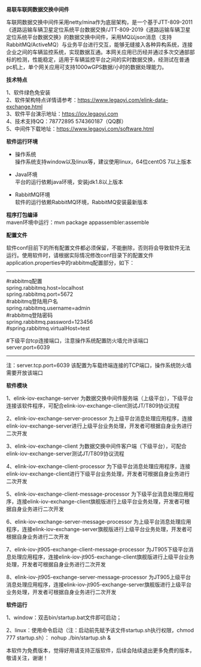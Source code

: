 **易联车联网数据交换中间件** 

车联网数据交换中间件采用netty/mina作为底层架构，是一个基于JTT-809-2011《道路运输车辆卫星定位系统平台数据交换/JTT-809-2019《道路运输车辆卫星定位系统平台数据交换》的数据交换中间件，采用MQ以json消息（支持RabbitMQ/ActiveMQ）与业务平台进行交互，能够无缝接入各种异构系统，连接企业之间的车辆监控系统，实现数据互通。本网关应用已历经并通过多次交通部部标的检测，性能稳定，适用于车辆监控平台之间的实时数据交换，经测试在普通pc机上，单个网关应用可支持1000wGPS数据/小时的数据处理能力。

**技术特点** 

1、软件绿色免安装      
2、软件架构特点详情请参考：https://www.legaoyi.com/elink-data-exchange.html          
3、软件平台演示地址：https://iov.legaoyi.com        
4、技术支持QQ：78772895 574360187（QQ群）    
5、中间件下载地址：https://www.legaoyi.com/software.html  

**软件运行环境** 

- 操作系统     
操作系统支持window以及linux等，建议使用linux，64位centOS 7以上版本     

- Java环境     
平台的运行依赖java环境，安装jdk1.8以上版本     

- RabbitMQ环境     
软件的运行依赖RabbitMQ环境，RabbitMQ安装最新版本    


**程序打包编译**     
maven环境中运行：mvn package appassembler:assemble    

**配置文件** 

软件conf目前下的所有配置文件都必须保留，不能删除，否则将会导致软件无法运行。使用软件时，请根据实际情况修改conf目录下的配置文件application.properties中的rabbitmq配置部分，如下：

************************************************************     
     
#rabbitmq配置    
spring.rabbitmq.host=localhost    
spring.rabbitmq.port=5672    
#rabbitmq登陆用户名    
spring.rabbitmq.username=admin    
#rabbitmq登陆密码    
spring.rabbitmq.password=123456    
#spring.rabbitmq.virtualHost=test    
    
#下级平台tcp连接端口，注意操作系统配置防火墙允许该端口    
server.port=6039     
     
*************************************************************    

注：server.tcp.port=6039 该配置为车载终端连接的TCP端口，操作系统防火墙需要开放该端口     

**软件模块** 

1、elink-iov-exchange-server 为数据交换中间件服务端（上级平台），下级平台连接该软件程序，可配合elink-iov-exchange-client测试JT/T809协议流程     

2、elink-iov-exchange-server-processor  为上级平台消息处理应用程序，连接elink-iov-exchange-server进行上级平台业务处理，开发者可根据自身业务进行二次开发 

3、elink-iov-exchange-client 为数据交换中间件客户端（下级平台），可配合elink-iov-exchange-server测试JT/T809协议流程     

4、elink-iov-exchange-client-processor  为下级平台消息处理应用程序，连接elink-iov-exchange-client进行下级平台业务处理，开发者可根据自身业务进行二次开发 

5、elink-iov-exchange-client-message-processor  为下级平台消息处理应用程序，连接elink-iov-exchange-client旗舰版进行上级平台业务处理，开发者可根据自身业务进行二次开发 

6、elink-iov-exchange-server-message-processor  为上级平台消息处理应用程序，连接elink-iov-exchange-server旗舰版进行上级平台业务处理，开发者可根据自身业务进行二次开发 

7、elink-iov-jt905-exchange-client-message-processor  为JT905下级平台消息处理应用程序，连接elink-iov-jt905-exchange-client旗舰版进行上级平台业务处理，开发者可根据自身业务进行二次开发 

8、elink-iov-jt905-exchange-server-message-processor  为JT905上级平台消息处理应用程序，连接elink-iov-jt905-exchange-server旗舰版进行上级平台业务处理，开发者可根据自身业务进行二次开发 

**软件运行** 

1、window：双击bin/startup.bat文件即可启动；

2、linux：使用命令启动（注：启动前先赋予该文件startup.sh执行权限，chmod 777 startup.sh）： nohup ./bin/startup.sh & 


本软件为免费版本，觉得好用请支持正版软件，后续会陆续退出更多免费的版本，敬请关注，谢谢！    

